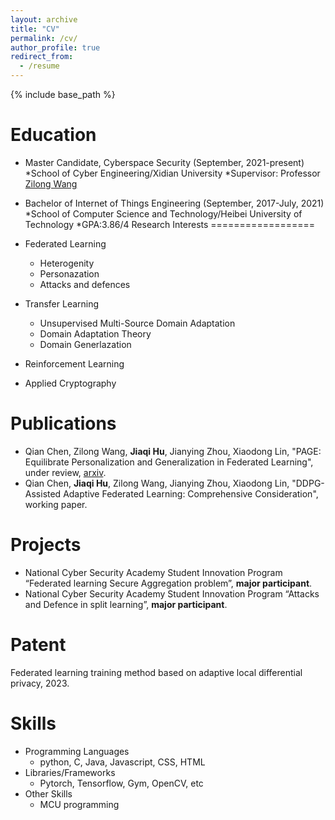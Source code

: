 ```yaml
---
layout: archive
title: "CV"
permalink: /cv/
author_profile: true
redirect_from:
  - /resume
---
```

{% include base_path %}

Education
=========
* Master Candidate, Cyberspace Security (September, 2021-present)
  *School of Cyber Engineering/Xidian University
  *Supervisor: Professor [Zilong Wang](https://web.xidian.edu.cn/zlwang/en/index.html)
* Bachelor of Internet of Things Engineering (September, 2017-July, 2021)
  *School of Computer Science and Technology/Heibei University of Technology
  *GPA:3.86/4 
Research Interests
==================

* Federated Learning

  * Heterogenity
  * Personazation
  * Attacks and defences
* Transfer Learning

  * Unsupervised Multi-Source Domain Adaptation
  * Domain Adaptation Theory
  * Domain Generlazation
* Reinforcement Learning
* Applied Cryptography

Publications
============
* Qian Chen, Zilong Wang, **Jiaqi Hu**, Jianying Zhou, Xiaodong Lin, "PAGE: Equilibrate Personalization and Generalization in Federated Learning", under review, [arxiv](https://arxiv.org/abs/2310.08961).
* Qian Chen, **Jiaqi Hu**, Zilong Wang, Jianying Zhou, Xiaodong Lin, "DDPG-Assisted Adaptive Federated Learning: Comprehensive Consideration", working paper.
<!-- <ul>{% for post in site.publications %}
    {% include archive-single-cv.html %}
  {% endfor %}</ul> -->

Projects
========
* National Cyber Security Academy Student Innovation Program “Federated learning Secure Aggregation problem”, **major participant**.
* National Cyber Security Academy Student Innovation Program “Attacks and Defence in split learning”, **major participant**.

Patent
======
Federated learning training method based on adaptive local differential privacy, 2023.

Skills
======

* Programming Languages
  * python, C, Java, Javascript, CSS, HTML
* Libraries/Frameworks
  * Pytorch, Tensorflow, Gym, OpenCV, etc
* Other Skills
  * MCU programming



<!-- Talks
=====

<ul>{% for post in site.talks %}
    {% include archive-single-talk-cv.html %}
  {% endfor %}</ul> -->

<!-- Teaching
========

<ul>{% for post in site.teaching %}
    {% include archive-single-cv.html %}
  {% endfor %}</ul> -->

<!-- Service and leadership
======================

* Currently signed in to 43 different slack teams -->
